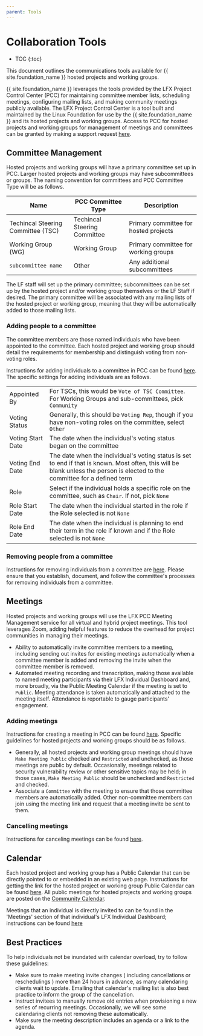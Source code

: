 ```yaml
---
parent: Tools
---
```


# Collaboration Tools

* TOC
{:toc}

This document outlines the communications tools available for {{ site.foundation_name }} hosted projects and working groups.

{{ site.foundation_name }} leverages the tools provided by the LFX Project Control Center (PCC) for maintaining committee member lists, scheduling meetings, configuring mailing lists, and making community meetings publicly available. The LFX Project Control Center is a tool built and maintained by the Linux Foundation for use by the {{ site.foundation_name }} and its hosted projects and working groups. Access to PCC for hosted projects and working groups for management of meetings and committees can be granted by making a support request [here][pcc access request instructions].

## Committee Management

Hosted projects and working groups will have a primary committee set up in PCC. Larger hosted projects and working groups may have subcommittees or groups. The naming convention for committees and PCC Committee Type will be as follows.

|Name|PCC Committee Type|Description|
|---|---|---|
|Techincal Steering Committee (TSC)|Techincal Steering Committee|Primary committee for hosted projects|
|Working Group (WG)|Working Group|Primary committee for working groups|
|`subcommittee name`|Other|Any additional subcommittees|

The LF staff will set up the primary committee; subcommittees can be set up by the hosted project and/or working group themselves or the LF Staff if desired. The primary committee will be associated with any mailing lists of the hosted project or working group, meaning that they will be automatically added to those mailing lists.

### Adding people to a committee

The committee members are those named individuals who have been appointed to the committee. Each hosted project and working group should detail the requirements for membership and distinguish voting from non-voting roles.

Instructions for adding individuals to a committee in PCC can be found [here][add individuals to committee instructions]. The specific settings for adding individuals are as follows.

| | |
|---|---|
|Appointed By|For TSCs, this would be `Vote of TSC Committee`. For Working Groups and sub-committees, pick `Community`|
|Voting Status|Generally, this should be `Voting Rep`, though if you have non-voting roles on the committee, select `Other`|
|Voting Start Date|The date when the individual's voting status began on the committee|
|Voting End Date|The date when the individual's voting status is set to end if that is known. Most often, this will be blank unless the person is elected to the committee for a defined term|
|Role|Select if the individual holds a specific role on the committee, such as `Chair`. If not, pick `None`|
|Role Start Date|The date when the individual started in the role if the Role selected is not `None`|
|Role End Date|The date when the individual is planning to end their term in the role if known and if the Role selected is not `None`|

### Removing people from a committee

Instructions for removing individuals from a committee are [here][remove individuals from committee instructions]. Please ensure that you establish, document, and follow the committee's processes for removing individuals from a committee.

## Meetings

Hosted projects and working groups will use the LFX PCC Meeting Management service for all virtual and hybrid project meetings. This tool leverages Zoom, adding helpful features to reduce the overhead for project communities in managing their meetings.

- Ability to automatically invite committee members to a meeting, including sending out invites for existing meetings automatically when a committee member is added and removing the invite when the committee member is removed.
- Automated meeting recording and transcription, making those available to named meeting participants via their LFX Individual Dashboard and, more broadly, via the Public Meeting Calendar if the meeting is set to `Public`.
Meeting attendance is taken automatically and attached to the meeting itself. Attendance is reportable to gauge participants' engagement.

### Adding meetings

Instructions for creating a meeting in PCC can be found [here][create meeting instructions]. Specific guidelines for hosted projects and working groups should be as follows.

- Generally, all hosted projects and working group meetings should have `Make Meeting Public` checked and `Restricted` and unchecked, as those meetings are public by default. Occasionally, meetings related to security vulnerability review or other sensitive topics may be held; in those cases, `Make Meeting Public` should be unchecked and `Restricted` and checked.
- Associate a `Committee` with the meeting to ensure that those committee members are automatically added. Other non-committee members can join using the meeting link and request that a meeting invite be sent to them.

### Cancelling meetings

Instructions for canceling meetings can be found [here][cancel meeting instructions].

## Calendar

Each hosted project and working group has a Public Calendar that can be directly pointed to or embedded in an existing web page. Instructions for getting the link for the hosted project or working group Public Calendar can be found [here][access to public calendar link instructions]. All public meetings for hosted projects and working groups are posted on the [Community Calendar]. 

Meetings that an individual is directly invited to can be found in the 'Meetings' section of that individual's LFX Individual Dashboard; instructions can be found [here][individual dashboard meetings instructions]

## Best Practices

To help individuals not be inundated with calendar overload, try to follow these guidelines:

- Make sure to make meeting invite changes ( including cancellations or reschedulings ) more than 24 hours in advance, as many calendaring clients wait to update. Emailing that calendar's mailing list is also best practice to inform the group of the cancellation.
- Instruct invitees to manually remove old entries when provisioning a new series of recurring meetings. Occasionally, we will see some calendaring clients not removing these automatically.
- Make sure the meeting description includes an agenda or a link to the agenda.

[Community Calendar]: https://calendar.openmainframeproject.org
[cancel meeting instructions]: https://docs.linuxfoundation.org/lfx/project-control-center/v2-latest-version/collaborations/meetings#delete-meetings
[access to public calendar link instructions]: https://docs.linuxfoundation.org/lfx/project-control-center/v2-latest-version/collaborations/meetings
[individual dashboard meetings instructions]: https://docs.linuxfoundation.org/lfx/my-profile/meetings
[create meeting instructions]: https://docs.linuxfoundation.org/lfx/project-control-center/v2-latest-version/collaborations/meetings#scheduling-a-meeting
[pcc access request instructions]: https://jira.linuxfoundation.org/plugins/servlet/desk/portal/4/create/358
[add individuals to committee instructions]: https://docs.linuxfoundation.org/lfx/project-control-center/v2-latest-version/collaborations/committees#adding-members-to-a-committee
[remove individuals from committee instructions]: https://docs.linuxfoundation.org/lfx/project-control-center/v2-latest-version/collaborations/committees#deleting-a-member-from-a-committee

